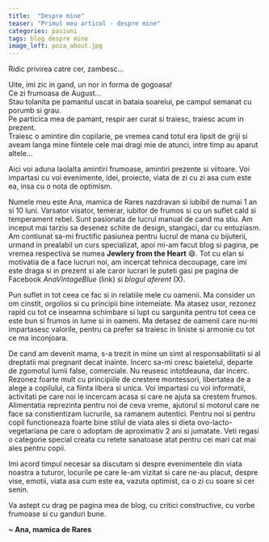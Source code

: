 ```yaml
---
title:  "Despre mine"
teaser: "Primul meu articol - despre mine"
categories: pasiuni
tags: blog despre mine
image_left: poza_about.jpg
---
```

Ridic privirea catre cer, zambesc...

Uite, imi zic in gand, un nor in forma de gogoasa!<br />
Ce zi frumoasa de August...<br />
Stau tolanita pe pamantul uscat in bataia soarelui, pe campul semanat cu porumb si grau.<br />
Pe particica mea de pamant, respir aer curat si traiesc, traiesc acum in prezent.<br />
Traiesc o amintire din copilarie, pe vremea cand totul era lipsit de griji si aveam langa mine fiintele cele mai dragi mie de atunci, intre timp au aparut altele...

Aici voi aduna laolalta amintiri frumoase, amintiri prezente si viitoare. Voi impartasi cu voi evenimente, idei, proiecte, viata de zi cu zi asa cum este ea, insa cu o nota de optimism.

Numele meu este Ana, mamica de Rares nazdravan si iubibil de numai 1 an si 10 luni. Varsator visator, temerar, iubitor de frumos si cu un suflet cald si temperament rebel. Sunt pasionata de lucrul manual de cand ma stiu. Am inceput mai tarziu sa desenez schite de design, stangaci, dar cu entuziasm. Am contiunat sa-mi fructific pasiunea pentru lucrul de mana cu bijuterii, urmand in prealabil un curs specializat, apoi mi-am facut blog si pagina, pe vremea respectiva se numea **Jewlery from the Heart** :smile:. Tot cu elan si motivatia de a face lucruri noi, am incercat tehnica decoupage, care imi este draga si in prezent si ale caror lucrari le puteti gasi pe pagina de Facebook *AnaVintageBlue* (link) si *blogul aferent* (X).

Pun suflet in tot ceea ce fac si in relatiile mele cu oamenii. Ma consider un om cinstit, orgolios si cu principii bine intemeiate. Ma atasez usor, rezonez rapid cu tot ce inseamna schimbare si lupt cu sargunita pentru tot ceea ce este bun si frumos in lume si in oameni. Ma detasez de oamenii care nu-mi impartasesc valorile, pentru ca prefer sa traiesc in liniste si armonie cu tot ce ma inconjoara.

De cand am devenit mama, s-a trezit in mine un simt al responsabilitatii si al dreptatii mai pregnant decat inainte. Incerc sa-mi cresc baietelul, departe de zgomotul lumii false, comerciale. Nu reusesc intotdeauna, dar incerc.  
Rezonez foarte mult cu principiile de crestere montessori, libertatea de a alege a copilului, ca fiinta libera si unica. Voi impartasi cu voi informatii, activitati pe care noi le incercam acasa si care ne ajuta sa crestem frumos.
Alimentatia reprezinta pentru noi de ceva vreme, ajutorul si motorul care ne face sa constientizam lucrurile, sa ramanem autentici. Pentru noi si pentru copil functioneaza foarte bine stilul de viata ales si dieta ovo-lacto-vegetariana pe care o adoptam de aproximativ 2 ani si jumatate. Veti regasi o categorie special creata cu retete sanatoase atat pentru cei mari cat mai ales pentru copii.

Imi acord timpul necesar sa discutam si despre evenimentele din viata noastra a tuturor, locurile pe care le-am vizitat si care ne-au placut, despre vise, emotii, viata asa cum este ea, vazuta optimist, ca o zi cu soare si cer senin.

Va astept cu drag pe pagina mea de blog, cu critici constructive, cu vorbe frumoase si cu ganduri bune.

**~ Ana, mamica de Rares**
